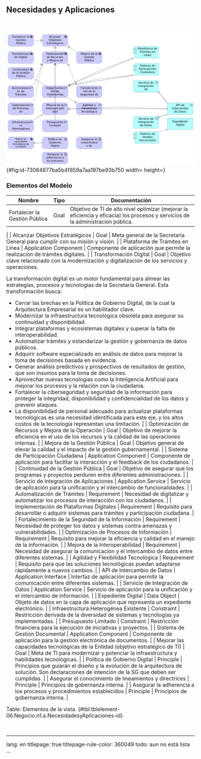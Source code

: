 
## Necesidades y Aplicaciones

> 

<br>


![06.Negocio.n1.a. Necesidades y Aplicaciones. _Fuente: Propuesta servicios de ingeniería y evaluación de arquitectura $APP $CLIENTE (2025)_](images/06.Negocio.n1.a.NecesidadesyAplicaciones.png){#fig:id-73084877ba5b4f859a7aa197be93b750 width= height=}

### Elementos del Modelo

| Nombre  | Tipo | Documentación |
|---------|------|---------------|
| Fortalecer la Gestión Pública | Goal | Objetivo de TI de alto nivel optimizar (mejorar la eficiencia y eficacia) los procesos y servicios de la administración pública.
 |
| Alcanzar Objetivos Estratégicos | Goal | Meta general de la Secretaría General para cumplir con su misión y visión. |
| Plataforma de Trámites en Línea | Application Component | Componente de aplicación que permite la realización de trámites digitales. |
| Transformación Digital | Goal | Objetivo clave relacionado con la modernización y digitalización de los servicios y operaciones.

La transformación digital es un motor fundamental para alinear las estrategias, procesos y tecnologías de la Secretaría General. Esta transformación busca:

* Cerrar las brechas en la Política de Gobierno Digital, de la cual la Arquitectura Empresarial es un habilitador clave.
* Modernizar la infraestructura tecnológica obsoleta para asegurar su continuidad y disponibilidad.
* Integrar plataformas y ecosistemas digitales y superar la falta de interoperabilidad.
* Automatizar trámites y estandarizar la gestión y gobernanza de datos públicos.
* Adquirir software especializado en análisis de datos para mejorar la toma de decisiones basada en evidencia.
* Generar análisis predictivos y prospectivos de resultados de gestión, que son insumos para la toma de decisiones.
* Aprovechar nuevas tecnologías como la Inteligencia Artificial para mejorar los procesos y la relación con la ciudadanía.
* Fortalecer la ciberseguridad y seguridad de la información para proteger la integridad, disponibilidad y confidencialidad de los datos y prevenir ataques.
* La disponibilidad de personal adecuado para actualizar plataformas tecnológicas es una necesidad identificada para este eje, y los altos costos de la tecnología representan una limitación. |
| Optimización de Recursos y Mejora de la Operación | Goal | Objetivo de mejorar la eficiencia en el uso de los recursos y la calidad de las operaciones internas. |
| Mejora de la Gestión Pública | Goal | Objetivo general de elevar la calidad y el impacto de la gestión gubernamental. |
| Sistema de Participación Ciudadana | Application Component | Componente de aplicación para facilitar la interacción y el feedback de los ciudadanos. |
| Continuidad de la Gestión Pública | Goal | Objetivo de asegurar que los programas y proyectos perduren entre diferentes administraciones. |
| Servicio de Integración de Aplicaciones | Application Service | Servicio de aplicación para la unificación y el intercambio de funcionalidades. |
| Automatización de Trámites | Requirement | Necesidad de digitalizar y automatizar los procesos de interacción con los ciudadanos. |
| Implementación de Plataformas Digitales | Requirement | Requisito para desarrollar o adquirir sistemas para trámites y participación ciudadana. |
| Fortalecimiento de la Seguridad de la Información | Requirement | Necesidad de proteger los datos y sistemas contra amenazas y vulnerabilidades. |
| Optimización de Procesos de Información | Requirement | Requisito para mejorar la eficiencia y calidad en el manejo de la información. |
| Mejora de la Interoperabilidad | Requirement | Necesidad de asegurar la comunicación y el intercambio de datos entre diferentes sistemas. |
| Agilidad y Flexibilidad Tecnológica | Requirement | Requisito para que las soluciones tecnológicas puedan adaptarse rápidamente a nuevos cambios. |
| API de Intercambio de Datos | Application Interface | Interfaz de aplicación para permitir la comunicación entre diferentes sistemas. |
| Servicio de Integración de Datos | Application Service | Servicio de aplicación para la unificación y el intercambio de información. |
| Expediente Digital | Data Object | Objeto de datos en la capa de aplicación que representa un expediente electrónico. |
| Infraestructura Heterogénea Existente | Constraint | Restricción derivada de la diversidad de sistemas y tecnologías ya implementadas. |
| Presupuesto Limitado | Constraint | Restricción financiera para la ejecución de iniciativas y proyectos. |
| Sistema de Gestión Documental | Application Component | Componente de aplicación para la gestión electrónica de documentos. |
| Mejorar las capacidades tecnológicas de la Entidad (objetivo estratégico de TI) | Goal | Meta de TI para modernizar y potenciar la infraestructura y habilidades tecnológicas. |
| Política de Gobierno Digital | Principle | Principios que guiarán el diseño y la evolución de la arquitectura de solución. Son declaraciones de intención de la SG que deben ser cumplidas. |
| Asegurar el conocimiento de lineamientos y directrices | Principle | Principios de gobernanza interna. |
| Asegurar la adherencia a los procesos y procedimientos establecidos | Principle | Principios de gobernanza interna. |

Table: Elementos de la vista. {#tbl:tblelement-06.Negocio.n1.a.NecesidadesyAplicaciones-id}

<br>




---
lang: en
titlepage: true
titlepage-rule-color: 360049
todo: aun no está lista
...

